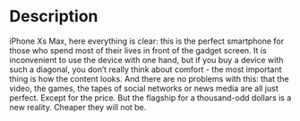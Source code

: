 # Description

iPhone Xs Max, here everything is clear: this is the perfect smartphone for those who spend most of their lives in front of the gadget screen. It is inconvenient to use the device with one hand, but if you buy a device with such a diagonal, you don’t really think about comfort - the most important thing is how the content looks. And there are no problems with this: that the video, the games, the tapes of social networks or news media are all just perfect. Except for the price. But the flagship for a thousand-odd dollars is a new reality. Cheaper they will not be.